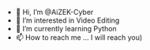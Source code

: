 - 👋 Hi, I’m @AiZEK-Cyber
- 👀 I’m interested in Video Editing
- 🌱 I’m currently learning Python
- 📫 How to reach me ... I will reach you)

<!---
AiZEK-Cyber/AiZEK-Cyber is a ✨ special ✨ repository because its `README.md` (this file) appears on your GitHub profile.
You can click the Preview link to take a look at your changes.
--->
